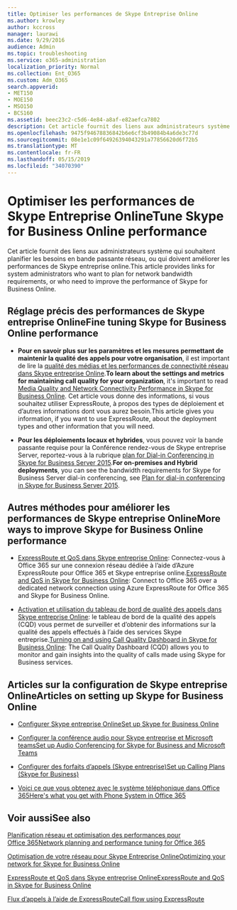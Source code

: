 ```yaml
---
title: Optimiser les performances de Skype Entreprise Online
ms.author: krowley
author: kccross
manager: laurawi
ms.date: 9/29/2016
audience: Admin
ms.topic: troubleshooting
ms.service: o365-administration
localization_priority: Normal
ms.collection: Ent_O365
ms.custom: Adm_O365
search.appverid:
- MET150
- MOE150
- MSO150
- BCS160
ms.assetid: beec23c2-c5d6-4e84-a8af-e82aefca7802
description: Cet article fournit des liens aux administrateurs système qui souhaitent planifier les besoins en bande passante réseau, ou qui doivent améliorer les performances de Skype entreprise online.
ms.openlocfilehash: 9475f94678836842b6e6cf3b49084b4a6de3c77d
ms.sourcegitcommit: 08e1e1c09f64926394043291a77856620d6f72b5
ms.translationtype: MT
ms.contentlocale: fr-FR
ms.lasthandoff: 05/15/2019
ms.locfileid: "34070390"
---
```

# <a name="tune-skype-for-business-online-performance"></a><span data-ttu-id="612ee-103">Optimiser les performances de Skype Entreprise Online</span><span class="sxs-lookup"><span data-stu-id="612ee-103">Tune Skype for Business Online performance</span></span>

<span data-ttu-id="612ee-104">Cet article fournit des liens aux administrateurs système qui souhaitent planifier les besoins en bande passante réseau, ou qui doivent améliorer les performances de Skype entreprise online.</span><span class="sxs-lookup"><span data-stu-id="612ee-104">This article provides links for system administrators who want to plan for network bandwidth requirements, or who need to improve the performance of Skype for Business Online.</span></span> 
  
## <a name="fine-tuning-skype-for-business-online-performance"></a><span data-ttu-id="612ee-105">Réglage précis des performances de Skype entreprise Online</span><span class="sxs-lookup"><span data-stu-id="612ee-105">Fine tuning Skype for Business Online performance</span></span>

- <span data-ttu-id="612ee-106">**Pour en savoir plus sur les paramètres et les mesures permettant de maintenir la qualité des appels pour votre organisation**, il est important de lire la [qualité des médias et les performances de connectivité réseau dans Skype entreprise Online](https://docs.microsoft.com/skypeforbusiness/optimizing-your-network/media-quality-and-network-connectivity-performance).</span><span class="sxs-lookup"><span data-stu-id="612ee-106">**To learn about the settings and metrics for maintaining call quality for your organization**, it's important to read [Media Quality and Network Connectivity Performance in Skype for Business Online](https://docs.microsoft.com/skypeforbusiness/optimizing-your-network/media-quality-and-network-connectivity-performance).</span></span> <span data-ttu-id="612ee-107">Cet article vous donne des informations, si vous souhaitez utiliser ExpressRoute, à propos des types de déploiement et d’autres informations dont vous aurez besoin.</span><span class="sxs-lookup"><span data-stu-id="612ee-107">This article gives you information, if you want to use ExpressRoute, about the deployment types and other information that you will need.</span></span>
    
- <span data-ttu-id="612ee-108">**Pour les déploiements locaux et hybrides**, vous pouvez voir la bande passante requise pour la Conférence rendez-vous de Skype entreprise Server, reportez-vous à la rubrique [plan for Dial-in Conferencing in Skype for Business Server 2015](https://docs.microsoft.com/skypeforbusiness/plan-your-deployment/conferencing/dial-in-conferencing).</span><span class="sxs-lookup"><span data-stu-id="612ee-108">**For on-premises and Hybrid deployments**, you can see the bandwidth requirements for Skype for Business Server dial-in conferencing, see [Plan for dial-in conferencing in Skype for Business Server 2015](https://docs.microsoft.com/skypeforbusiness/plan-your-deployment/conferencing/dial-in-conferencing).</span></span>
    
## <a name="more-ways-to-improve-skype-for-business-online-performance"></a><span data-ttu-id="612ee-109">Autres méthodes pour améliorer les performances de Skype entreprise Online</span><span class="sxs-lookup"><span data-stu-id="612ee-109">More ways to improve Skype for Business Online performance</span></span>

- <span data-ttu-id="612ee-110">[ExpressRoute et QoS dans Skype entreprise Online](https://docs.microsoft.com/skypeforbusiness/optimizing-your-network/expressroute-and-qos-in-skype-for-business-online): Connectez-vous à Office 365 sur une connexion réseau dédiée à l’aide d’Azure ExpressRoute pour Office 365 et Skype entreprise online.</span><span class="sxs-lookup"><span data-stu-id="612ee-110">[ExpressRoute and QoS in Skype for Business Online](https://docs.microsoft.com/skypeforbusiness/optimizing-your-network/expressroute-and-qos-in-skype-for-business-online): Connect to Office 365 over a dedicated network connection using Azure ExpressRoute for Office 365 and Skype for Business Online.</span></span> 
    
- <span data-ttu-id="612ee-111">[Activation et utilisation du tableau de bord de qualité des appels dans Skype entreprise Online](https://docs.microsoft.com/SkypeForBusiness/using-call-quality-in-your-organization/turning-on-and-using-call-quality-dashboard): le tableau de bord de la qualité des appels (CQD) vous permet de surveiller et d’obtenir des informations sur la qualité des appels effectués à l’aide des services Skype entreprise.</span><span class="sxs-lookup"><span data-stu-id="612ee-111">[Turning on and using Call Quality Dashboard in Skype for Business Online](https://docs.microsoft.com/SkypeForBusiness/using-call-quality-in-your-organization/turning-on-and-using-call-quality-dashboard): The Call Quality Dashboard (CQD) allows you to monitor and gain insights into the quality of calls made using Skype for Business services.</span></span> 
    
## <a name="articles-on-setting-up-skype-for-business-online"></a><span data-ttu-id="612ee-112">Articles sur la configuration de Skype entreprise Online</span><span class="sxs-lookup"><span data-stu-id="612ee-112">Articles on setting up Skype for Business Online</span></span>

- [<span data-ttu-id="612ee-113">Configurer Skype entreprise Online</span><span class="sxs-lookup"><span data-stu-id="612ee-113">Set up Skype for Business Online</span></span>](https://docs.microsoft.com/skypeforbusiness/set-up-skype-for-business-online/set-up-skype-for-business-online)
    
- [<span data-ttu-id="612ee-114">Configurer la conférence audio pour Skype entreprise et Microsoft teams</span><span class="sxs-lookup"><span data-stu-id="612ee-114">Set up Audio Conferencing for Skype for Business and Microsoft Teams</span></span>](https://docs.microsoft.com/skypeforbusiness/audio-conferencing-in-office-365/set-up-audio-conferencing)
    
- [<span data-ttu-id="612ee-115">Configurer des forfaits d’appels (Skype entreprise)</span><span class="sxs-lookup"><span data-stu-id="612ee-115">Set up Calling Plans (Skype for Business)</span></span>](https://docs.microsoft.com/SkypeForBusiness/what-are-calling-plans-in-office-365/set-up-calling-plans)
    
- [<span data-ttu-id="612ee-116">Voici ce que vous obtenez avec le système téléphonique dans Office 365</span><span class="sxs-lookup"><span data-stu-id="612ee-116">Here's what you get with Phone System in Office 365</span></span>](https://docs.microsoft.com/skypeforbusiness/what-is-phone-system-in-office-365/here-s-what-you-get-with-phone-system)
    
## <a name="see-also"></a><span data-ttu-id="612ee-117">Voir aussi</span><span class="sxs-lookup"><span data-stu-id="612ee-117">See also</span></span>

[<span data-ttu-id="612ee-118">Planification réseau et optimisation des performances pour Office 365</span><span class="sxs-lookup"><span data-stu-id="612ee-118">Network planning and performance tuning for Office 365</span></span>](network-planning-and-performance.md)
  
[<span data-ttu-id="612ee-119">Optimisation de votre réseau pour Skype Entreprise Online</span><span class="sxs-lookup"><span data-stu-id="612ee-119">Optimizing your network for Skype for Business Online</span></span>](https://docs.microsoft.com/skypeforbusiness/optimizing-your-network/optimizing-your-network)
  
[<span data-ttu-id="612ee-120">ExpressRoute et QoS dans Skype entreprise Online</span><span class="sxs-lookup"><span data-stu-id="612ee-120">ExpressRoute and QoS in Skype for Business Online</span></span>](https://docs.microsoft.com/skypeforbusiness/optimizing-your-network/expressroute-and-qos-in-skype-for-business-online)
  
[<span data-ttu-id="612ee-121">Flux d’appels à l’aide de ExpressRoute</span><span class="sxs-lookup"><span data-stu-id="612ee-121">Call flow using ExpressRoute</span></span>](https://docs.microsoft.com/skypeforbusiness/optimizing-your-network/call-flow-using-expressroute)

